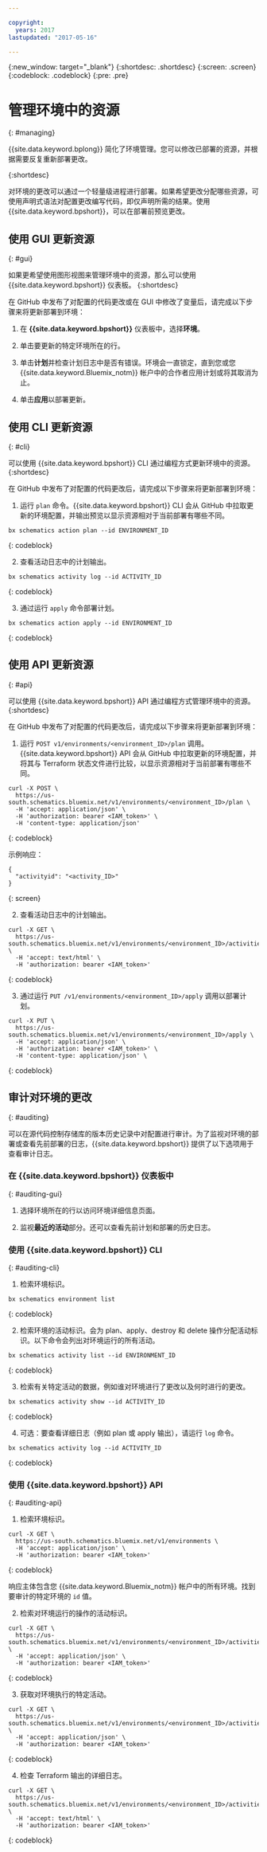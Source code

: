 ```yaml
---

copyright:
  years: 2017
lastupdated: "2017-05-16"

---
```

{:new_window: target="_blank"}
{:shortdesc: .shortdesc}
{:screen: .screen}
{:codeblock: .codeblock}
{:pre: .pre}

# 管理环境中的资源
{: #managing}

{{site.data.keyword.bplong}} 简化了环境管理。您可以修改已部署的资源，并根据需要反复重新部署更改。

{:shortdesc}

对环境的更改可以通过一个轻量级进程进行部署。如果希望更改分配哪些资源，可使用声明式语法对配置更改编写代码，即仅声明所需的结果。使用 {{site.data.keyword.bpshort}}，可以在部署前预览更改。


## 使用 GUI 更新资源
{: #gui}

如果更希望使用图形视图来管理环境中的资源，那么可以使用 {{site.data.keyword.bpshort}} 仪表板。
{:shortdesc}

在 GitHub 中发布了对配置的代码更改或在 GUI 中修改了变量后，请完成以下步骤来将更新部署到环境：

1. 在 **{{site.data.keyword.bpshort}}** 仪表板中，选择**环境**。

2. 单击要更新的特定环境所在的行。

3. 单击**计划**并检查计划日志中是否有错误。环境会一直锁定，直到您或您 {{site.data.keyword.Bluemix_notm}} 帐户中的合作者应用计划或将其取消为止。 

4. 单击**应用**以部署更新。 


## 使用 CLI 更新资源
{: #cli}

可以使用 {{site.data.keyword.bpshort}} CLI 通过编程方式更新环境中的资源。
{:shortdesc}

在 GitHub 中发布了对配置的代码更改后，请完成以下步骤来将更新部署到环境：

1. 运行 `plan` 命令。{{site.data.keyword.bpshort}} CLI 会从 GitHub 中拉取更新的环境配置，并输出预览以显示资源相对于当前部署有哪些不同。

  ```
  bx schematics action plan --id ENVIRONMENT_ID
  ```
  {: codeblock}

2. 查看活动日志中的计划输出。

  ```
  bx schematics activity log --id ACTIVITY_ID
  ```
  {: codeblock}

3. 通过运行 `apply` 命令部署计划。 

  ```
  bx schematics action apply --id ENVIRONMENT_ID
  ```
  {: codeblock}


## 使用 API 更新资源
{: #api}

可以使用 {{site.data.keyword.bpshort}} API 通过编程方式管理环境中的资源。
{:shortdesc}

在 GitHub 中发布了对配置的代码更改后，请完成以下步骤来将更新部署到环境：

1. 运行 `POST v1/environments/<environment_ID>/plan` 调用。{{site.data.keyword.bpshort}} API 会从 GitHub 中拉取更新的环境配置，并将其与 Terraform 状态文件进行比较，以显示资源相对于当前部署有哪些不同。

  ```
  curl -X POST \
    https://us-south.schematics.bluemix.net/v1/environments/<environment_ID>/plan \
    -H 'accept: application/json' \
    -H 'authorization: bearer <IAM_token>' \
    -H 'content-type: application/json'
  ```
  {: codeblock}

  示例响应：
  ```
  {
    "activityid": "<activity_ID>"
  }
  ```
  {: screen}

2. 查看活动日志中的计划输出。

  ```
  curl -X GET \
    https://us-south.schematics.bluemix.net/v1/environments/<environment_ID>/activities/<activity_ID>/log \
    -H 'accept: text/html' \
    -H 'authorization: bearer <IAM_token>'
  ```
  {: codeblock}

3. 通过运行 `PUT /v1/environments/<environment_ID>/apply` 调用以部署计划。 

  ```
  curl -X PUT \
    https://us-south.schematics.bluemix.net/v1/environments/<environment_ID>/apply \
    -H 'accept: application/json' \
    -H 'authorization: bearer <IAM_token>' \
    -H 'content-type: application/json' \
  ```
  {: codeblock}


## 审计对环境的更改
{: #auditing}

可以在源代码控制存储库的版本历史记录中对配置进行审计。为了监视对环境的部署或查看先前部署的日志，{{site.data.keyword.bpshort}} 提供了以下选项用于查看审计日志。

### 在 {{site.data.keyword.bpshort}} 仪表板中
{: #auditing-gui}

1. 选择环境所在的行以访问环境详细信息页面。

2. 监视**最近的活动**部分。还可以查看先前计划和部署的历史日志。

### 使用 {{site.data.keyword.bpshort}} CLI
{: #auditing-cli}

1. 检索环境标识。

  ```
  bx schematics environment list
  ```
  {: codeblock}

2. 检索环境的活动标识。会为 plan、apply、destroy 和 delete 操作分配活动标识。以下命令会列出对环境运行的所有活动。

  ```
  bx schematics activity list --id ENVIRONMENT_ID
  ```
  {: codeblock}

3. 检索有关特定活动的数据，例如谁对环境进行了更改以及何时进行的更改。

  ```
  bx schematics activity show --id ACTIVITY_ID
  ```
  {: codeblock}

4. 可选：要查看详细日志（例如 plan 或 apply 输出），请运行 `log` 命令。 

  ```
  bx schematics activity log --id ACTIVITY_ID
  ```
  {: codeblock}

### 使用 {{site.data.keyword.bpshort}} API
{: #auditing-api}

1. 检索环境标识。

  ```
  curl -X GET \
    https://us-south.schematics.bluemix.net/v1/environments \
    -H 'accept: application/json' \
    -H 'authorization: bearer <IAM_token>'
  ```
  {: codeblock}
  
  响应主体包含您 {{site.data.keyword.Bluemix_notm}} 帐户中的所有环境。找到要审计的特定环境的 `id` 值。

2. 检索对环境运行的操作的活动标识。

  ```
  curl -X GET \
    https://us-south.schematics.bluemix.net/v1/environments/<environment_ID>/activities \
    -H 'accept: application/json' \
    -H 'authorization: bearer <IAM_token>'
  ```
  {: codeblock}

3. 获取对环境执行的特定活动。 

  ```
  curl -X GET \
    https://us-south.schematics.bluemix.net/v1/environments/<environment_ID>/activities/<activity_ID> \
    -H 'accept: application/json' \
    -H 'authorization: bearer <IAM_token>'
  ```
  {: codeblock}

4. 检查 Terraform 输出的详细日志。

  ```
  curl -X GET \
    https://us-south.schematics.bluemix.net/v1/environments/<environment_ID>/activities/<activity_ID>/log \
    -H 'accept: text/html' \
    -H 'authorization: bearer <IAM_token>'
  ```
  {: codeblock}
